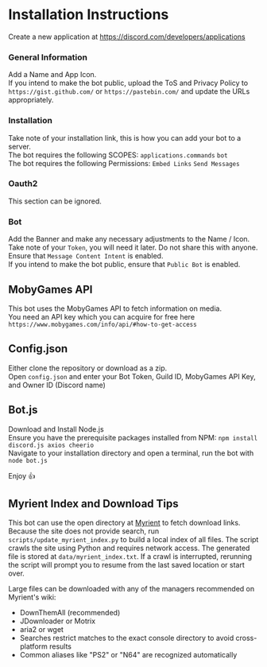# Installation Instructions
Create a new application at https://discord.com/developers/applications  

### General Information
Add a Name and App Icon.  
If you intend to make the bot public, upload the ToS and Privacy Policy to `https://gist.github.com/` or `https://pastebin.com/` and update the URLs appropriately.

### Installation
Take note of your installation link, this is how you can add your bot to a server.  
The bot requires the following SCOPES: `applications.commands` `bot`  
The bot requires the following Permissions: `Embed Links` `Send Messages`

### Oauth2
This section can be ignored.

### Bot
Add the Banner and make any necessary adjustments to the Name / Icon.  
Take note of your `Token`, you will need it later. Do not share this with anyone.  
Ensure that `Message Content Intent` is enabled.  
If you intend to make the bot public, ensure that `Public Bot` is enabled.

## MobyGames API
This bot uses the MobyGames API to fetch information on media.  
You need an API key which you can acquire for free here `https://www.mobygames.com/info/api/#how-to-get-access`

## Config.json
Either clone the repository or download as a zip.  
Open `config.json` and enter your Bot Token, Guild ID, MobyGames API Key, and Owner ID (Discord name)

## Bot.js
Download and Install Node.js  
Ensure you have the prerequisite packages installed from NPM: `npm install discord.js axios cheerio`  
Navigate to your installation directory and open a terminal, run the bot with `node bot.js`  

Enjoy 👍

## Myrient Index and Download Tips
This bot can use the open directory at [Myrient](https://myrient.erista.me/) to fetch download links. Because the site does not provide search, run `scripts/update_myrient_index.py` to build a local index of all files. The script crawls the site using Python and requires network access. The generated file is stored at `data/myrient_index.txt`.
If a crawl is interrupted, rerunning the script will prompt you to resume from the last saved location or start over.

Large files can be downloaded with any of the managers recommended on Myrient's wiki:

- DownThemAll (recommended)
- JDownloader or Motrix
- aria2 or wget
- Searches restrict matches to the exact console directory to avoid cross-platform results
- Common aliases like "PS2" or "N64" are recognized automatically
